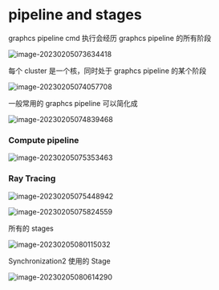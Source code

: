 # pipeline and stages

graphcs pipeline cmd 执行会经历 graphcs pipeline 的所有阶段

![image-20230205073634418](https://image-1253155090.cos.ap-nanjing.myqcloud.com/202302050736499.png)

每个 cluster 是一个核，同时处于 graphcs pipeline 的某个阶段

![image-20230205074057708](https://image-1253155090.cos.ap-nanjing.myqcloud.com/202302050740818.png)

一般常用的 graphcs pipeline 可以简化成

![image-20230205074839468](https://image-1253155090.cos.ap-nanjing.myqcloud.com/202302050748541.png)

### Compute pipeline

![image-20230205075353463](https://image-1253155090.cos.ap-nanjing.myqcloud.com/202302050753511.png)

### Ray Tracing

![image-20230205075448942](https://image-1253155090.cos.ap-nanjing.myqcloud.com/202302050754010.png)

![image-20230205075824559](https://image-1253155090.cos.ap-nanjing.myqcloud.com/202302050758597.png)

所有的 stages

![image-20230205080115032](https://image-1253155090.cos.ap-nanjing.myqcloud.com/202302050801187.png)

Synchronization2 使用的 Stage

![image-20230205080614290](https://image-1253155090.cos.ap-nanjing.myqcloud.com/202302050806457.png)
